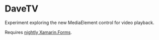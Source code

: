 # DaveTV 

Experiment exploring the new MediaElement control for video playback. 

Requires [nightly Xamarin.Forms](https://github.com/xamarin/Xamarin.Forms/wiki/Nightly-Builds).
